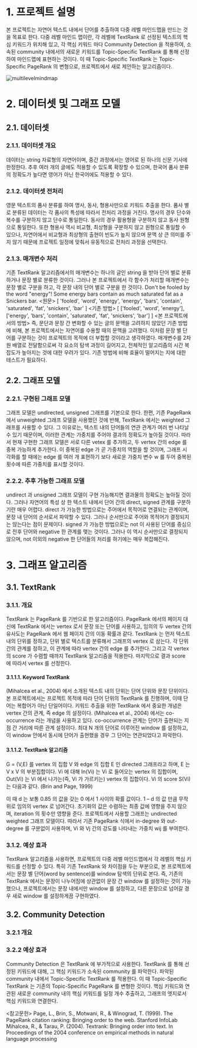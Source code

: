 <h1>1. 프로젝트 설명</h1>
본 프로젝트는 자연어 텍스트 내에서 단어를 추출하여 다중 레벨 마인드맵을 만드는 것을 목표로 한다. 다중 레벨 마인드 맵이란, 각 레벨에 TextRank 로 선정된 텍스트의 핵심 키워드가 위치해 있고, 각 핵심 키워드 마다 Community Detection 을 적용하여, 소속된 community 내에서의 새로운 키워드를 Topic-Specific TextRank 를 통해 선정하여 마인드맵에 표현하는 것이다. 이 때 Topic-Specific TextRank 는 Topic-Specific PageRank 의 변형으로, 프로젝트에서 새로 제안하는 알고리즘이다. 

![multilevelmindmap](https://user-images.githubusercontent.com/45510328/67734011-480bda80-fa43-11e9-9880-3faae9d9d61d.png)



<h1>2. 데이터셋 및 그래프 모델</h1>
<h2>2.1. 데이터셋</h2>
<h3>2.1.1. 데이터셋 개요</h3>
데이터는 string 자료형의 자연어이며, 중간 과정에서는 영어로 된 하나의 신문 기사에 한정한다. 추후 여러 개의 글에도 적용할 수 있도록 확장할 수 있으며, 한국어 품사 분류의 정확도가 높다면 영어가 아닌 한국어에도 적용할 수 있다.

<h3>2.1.2. 데이터셋 전처리</h3>
영문 텍스트의 품사 분류를 하여 명사, 동사, 형용사만으로 키워드 추출을 한다. 품사 별로 분류된 데이터는 각 품사의 특성에 따라서 전처리 과정을 거친다. 명사의 경우 단수와 복수를 구분하지 않고 단수로 통일한다. 동사의 경우 활용형을 구분하지 않고 동사 원형으로 통일한다. 또한 형용사 역시 비교형, 최상형을 구분하지 않고 원형으로 통일할 수 있으나, 자연어에서 비교형과 최상형의 출현이 빈도가 높지 않으며 문맥 상 큰 의미를 주지 않기 때문에 프로젝트 일정에 맞춰서 유동적으로 전처리 과정을 선택한다. 

<h3>2.1.3. 매개변수 처리</h3>
기존 TextRank 알고리즘에서의 매개변수는 하나의 글인 string 을 받아 단어 별로 분류하거나 문장 별로 분류한 것이다. 그러나 본 프로젝트에서 각 함수가 처리할 매개변수는 문장 별로 구분을 하고, 각 문장 내의 단어 별로 구분을 한 것이다. 
Don't be fooled by the word "energy"! Some energy bars contain as much saturated fat as a Snickers bar. <원문>
[ 'fooled', 'word', 'energy', 'energy', 'bars', 'contain', 'saturated', 'fat', 'snickers', 'bar' ] <기존 방법>
[ ['fooled', 'word', 'energy'], ['energy', 'bars', 'contain', 'saturated', 'fat', 'snickers', 'bar'] ] <본 프로젝트에서의 방법>
즉, 문단과 문장 간 변화할 수 있는 글의 문맥을 고려하지 않았던 기존 방법에 비해, 본 프로젝트에서는 자연어를 수용할 때의 문맥을 고려했다. 이처럼 문장 별 단어를 구분하는 것이 프로젝트의 목적에 더 부합할 것이라고 생각하였다. 
매개변수를 2차원 배열로 전달함으로써 각 요소의 탐색 과정이 길어지고, 전체적인 알고리즘의 시간 복잡도가 높아지는 것에 대한 우려가 있다. 기존 방법에 비해 효율이 떨어지는 지에 대한 테스트가 필요하다.

<h2>2.2. 그래프 모델</h2>
<h3>2.2.1. 구현된 그래프 모델</h3>

그래프 모델은 undirected, unsigned 그래프를 기본으로 한다. 한편, 기존 PageRank 에서 unweighted 그래프 모델을 사용했던 것에 반해, TextRank 에서는 weighted 그래프를 사용할 수 있다. 그 이유로는, 텍스트 내의 단어들의 연관 관계가 여러 번 나타날 수 있기 때문이며, 이러한 관계는 가중치를 주어야 결과의 정확도가 높아질 것이다. 따라서 현재 구현한 그래프 모델은 서로 다른 vetex 를 추가하고, 두 vertex 간의 edge 를 중복 가능하게 추가한다. 이 중복된 edge 가 곧 가중치의 역할을 할 것이며, 그래프 시각화를 할 때에는 edge 를 여러 개 표현하기 보다 새로운 가중치 변수 w 를 두어 중복된 횟수에 따른 가중치를 표시할 것이다.

<h3>2.2.2. 추후 가능한 그래프 모델</h3>
undirect 과 unsigned 그래프 모델이 구현 가능해지면 결과물의 정확도는 높아질 것이다. 그러나 자연어의 특성 상 한 텍스트 내에서 단어 간의 direct, signed 관계를 구분하기란 매우 어렵다. direct 가 가능한 방법으로는 주어에서 목적어로 연결되는 관계이며, 문장 내 단어의 순서로서 파악할 수 있다. 그러나 순서만으로 주어와 목적어가 결정되지는 않는다는 점이 문제이다. signed 가 가능한 방법으로는 not 이 사용된 단어를 중심으로 전후 단어와 negative 한 관계를 맺는 것이다. 그러나 이 역시 순서만으로 결정되지 않으며, not 이외의 negative 한 단어들의 처리를 하기에는 매우 복잡해진다.

<h1>3. 그래프 알고리즘</h1>
<h2>3.1. TextRank</h2>
<h3>3.1.1. 개요</h3>
TextRank 는 PageRank 를 기반으로 한 알고리즘이다. PageRank 에서의 페이지 대신에 TextRank 에서는 vertex 로서 문장 또는 단어를 사용하고, 임의의 두 vertex 간의 유사도는 PageRank 에서 웹 페이지 간의 이동 확률과 같다. 
TextRank 는 먼저 텍스트 내의 단위를 정하고, 단위 별로 텍스트를 분류해서 그래프의 vertex 로 삼는다. 각 단위 간의 관계를 정하고, 이 관계에 따라 vertex 간의 edge 를 추가한다. 그리고 각 vertex 의 score 가 수렴할 때까지 TextRank 알고리즘을 적용한다. 마지막으로 결과 score 에 따라서 vertex 를 선정한다.

<h4>3.1.1.1. Keyword TextRank</h4>
(Mihalcea et al., 2004) 에서 소개된 텍스트 내의 단위는 단어 단위와 문장 단위이다. 본 프로젝트에서는 프로젝트 목적에 따라 단어 단위의 TextRank 를 진행하며, 이때 단어는 복합어가 아닌 단일어이다. 
키워드 추출을 위한 TextRank 에서 중요한 개념은 vertex 간의 관계, 즉 edge 의 설정이다. (Mihalcea et al., 2004) 에서는 co-occurrence 라는 개념을 사용하고 있다. co-occurrence 관계는 단어가 출현되는 지점 간 거리에 따른 관계 설정이다. 최대 N 개의 단어로 이루어진 window 를 설정하고, 이 window 안에서 동시에 단어가 출현했을 경우 그 단어는 연관되었다고 파악한다.

<h4>3.1.1.2. TextRank 알고리즘</h4>
G = (V,E) 를 vertex 의 집합 V 와 edge 의 집합 E 인 directed 그래프라고 하며, E 는 V x V 의 부분집합이다. Vi 에 대해 In(Vi) 는 Vi 로 들어오는 vertex 의 집합이며, Out(Vi) 는 Vi 에서 나가는(즉, Vi 가 가르키는) vertex 의 집합이다. Vi 의 score S(Vi) 는 다음과 같다. (Brin and Page, 1999)
 
이 때 d 는 보통 0.85 의 값을 갖는 0 에서 1 사이의 확률 값이다. 1 – d 의 값 만큼 무작위로 임의의 vertex 로 넘어간다. 초기화의 값은 수렴하는 최종 값에 영향을 주지 않으며, iteration 의 횟수만 영향을 준다.
프로젝트에서 사용할 그래프는 undirected weighted 그래프 모델이다. 따라서 기존 PageRank 식에서 in-degree 와 out-degree 를 구분없이 사용하며, Vi 와 Vj 간의 강도를 나타내는 가중치 wij 를 부여한다.
 

<h3>3.1.2. 예상 효과</h3>
TextRank 알고리즘을 사용하면, 프로젝트의 다중 레벨 마인드맵에서 각 레벨의 핵심 키워드를 선정할 수 있다. 특히 기존 TextRank 와 차이점을 두는 부분으로, 본 프로젝트에서는 문장 별 단어(word by sentence)를 window 탐색의 단위로 본다. 즉, 기존의 TextRank 에서는 문장이 나누어짐에 상관없이 문장 간 window 를 설정하는 것이 가능했으나, 프로젝트에서는 문장 내에서만 window 를 설정하고, 다른 문장으로 넘어갈 경우 새로 window 를 설정하게끔 구현하였다.

<h2>3.2. Community Detection</h2>
<h3>3.2.1 개요</h3>

<h3>3.2.2 예상 효과</h3>
Community Detection 은 TextRank 에 부가적으로 사용한다. TextRank 를 통해 선정된 키워드에 대해, 그 핵심 키워드가 소속된 community 를 파악한다. 파악된 community 내에서 Topic-Specific TextRank 를 적용한다. 이 때 Topic-Specific TextRank 는 기존의 Topic-Specific PageRank 를 변형한 것이다. 핵심 키워드와 연관된 새로운 community 내의 핵심 키워드를 일정 개수 추출하고, 그래프의 엣지로서 핵심 키워드와 연결한다. 

<참고문헌>
Page, L., Brin, S., Motwani, R., & Winograd, T. (1999). The PageRank citation ranking: Bringing order to the web. Stanford InfoLab
Mihalcea, R., & Tarau, P. (2004). Textrank: Bringing order into text. In Proceedings of the 2004 conference on empirical methods in natural language processing
